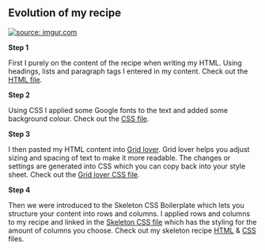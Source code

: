 ## Evolution of my recipe ##

<a href="http://imgur.com/rcFF7rg"><img src="http://i.imgur.com/rcFF7rg.gif" title="source: imgur.com" /></a>

**Step 1**

First I purely on the content of the recipe when writing my HTML. Using headings, lists and paragraph tags I entered in my content. Check out the [HTML file](https://github.com/RanaKarim/WEB14104/blob/master/students/Rana/recipe/victoria%20sponge%20recipe%20V1-V3/HTML%20traditional%20victoria%20sponge%20cake%20recipe.html).


**Step 2**

Using CSS I applied some Google fonts to the text and added some background colour. Check out the [CSS file](https://github.com/RanaKarim/WEB14104/blob/master/students/Rana/recipe/victoria%20sponge%20recipe%20V1-V3/CSS%20style%20sheet%20Traditional%20victoria%20sponge%20cake%20recipe.css).

**Step 3**

I then pasted my HTML content into [ Grid lover](http://www.gridlover.net/app/). Grid lover helps you adjust sizing and spacing of text to make it more readable. The changes or settings are generated into CSS which you can copy back into your style sheet. Check out the [Grid lover CSS file](https://github.com/RanaKarim/WEB14104/blob/master/students/Rana/recipe/victoria%20sponge%20recipe%20V1-V3/CSS%20Grid%20lover%20style%20sheet%20traditional%20victoria%20sponge%20cake%20recipe.css).

**Step 4**

Then we were introduced to the Skeleton CSS Boilerplate which lets you structure your content into rows and columns. I applied rows and columns to my recipe and linked in the [Skeleton CSS file](https://github.com/RanaKarim/WEB14104/blob/master/students/Rana/recipe/victoria%20sponge%20skeleton-recipe/css/skeleton.css) which has the styling for the amount of columns you choose. Check out my skeleton recipe [HTML](https://github.com/RanaKarim/WEB14104/blob/master/students/Rana/recipe/victoria%20sponge%20skeleton-recipe/index%20recipe.html) & [CSS](https://github.com/RanaKarim/WEB14104/blob/master/students/Rana/recipe/victoria%20sponge%20skeleton-recipe/css/recipe.css) files.










